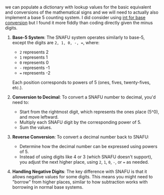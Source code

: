 we can populate a dictionary with lookup values for the basic equivalent and conversions of the mathematical signs and we will need to actually also implement a base 5 counting system. I did consider using [int for base conversion](https://mathspp.com/blog/base-conversion-in-python) but I found it more fiddly than coding directly given the minus digits. 


1. **Base-5 System**: The SNAFU system operates similarly to base-5, except the digits are `2, 1, 0, -, =`, where:
   - `2` represents 2
   - `1` represents 1
   - `0` represents 0
   - `-` represents -1
   - `=` represents -2

   Each position corresponds to powers of 5 (ones, fives, twenty-fives, etc.).

2. **Conversion to Decimal**: To convert a SNAFU number to decimal, you'd need to:
   - Start from the rightmost digit, which represents the ones place (5^0), and move leftward.
   - Multiply each SNAFU digit by the corresponding power of 5.
   - Sum the values.

3. **Reverse Conversion**: To convert a decimal number back to SNAFU:
   - Determine how the decimal number can be expressed using powers of 5.
   - Instead of using digits like 4 or 3 (which SNAFU doesn't support), you adjust the next higher place, using `2`, `1`, `0`, `-`, or `=` as needed.

4. **Handling Negative Digits**: The key difference with SNAFU is that it allows negative values for some digits. This means you might need to "borrow" from higher places, similar to how subtraction works with borrowing in normal base systems.

